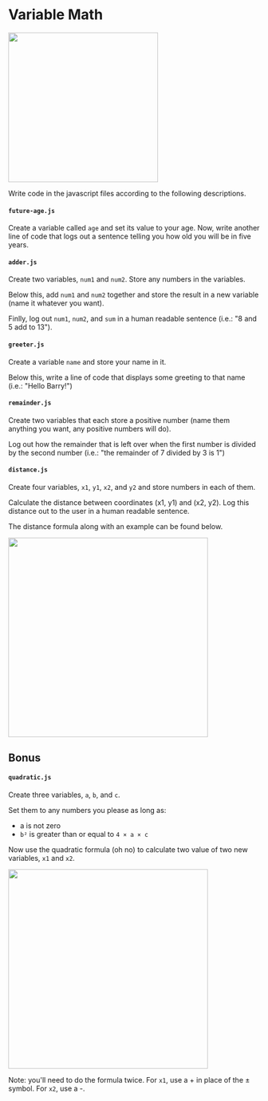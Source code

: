 # Variable Math

<img src="https://miro.medium.com/max/6000/1*L76A5gL6176UbMgn7q4Ybg.jpeg" width="300px" />

Write code in the javascript files according to the following descriptions.

#### `future-age.js`

Create a variable called `age` and set its value to your age. Now, write another line of code that logs out a sentence telling you how old you will be in five years.

#### `adder.js`

Create two variables, `num1` and `num2`. Store any numbers in the variables. 

Below this, add `num1` and `num2` together and store the result in a new variable (name it whatever you want).

Finlly, log out `num1`, `num2`, and `sum` in a human readable sentence (i.e.: "8 and 5 add to 13").

#### `greeter.js`

Create a variable `name` and store your name in it.

Below this, write a line of code that displays some greeting to that name (i.e.: "Hello Barry!")

#### `remainder.js`

Create two variables that each store a positive number (name them anything you want, any positive numbers will do).

Log out how the remainder that is left over when the first number is divided by the second number (i.e.: "the remainder of 7 divided by 3 is 1")

#### `distance.js`

Create four variables, `x1`, `y1`, `x2`, and `y2` and store numbers in each of them.

Calculate the distance between coordinates (x1, y1) and (x2, y2). Log this distance out to the user in a human readable sentence.

The distance formula along with an example can be found below.

<img src="https://cdn.tutors.com/assets/images/courses/math/geometry-help/tutors-how-to-use-the-distance-formula.jpg" width="400px"/>

## Bonus

#### `quadratic.js`

Create three variables, `a`, `b`, and `c`.

Set them to any numbers you please as long as:
* a is not zero
* `b²` is greater than or equal to `4 × a × c`

Now use the quadratic formula (oh no) to calculate two value of two new variables, `x1` and `x2`.

<img src="https://i.ytimg.com/vi/lhQKfuAVkm4/maxresdefault.jpg" width="400px" />

Note: you'll need to do the formula twice. For `x1`, use a + in place of the ± symbol. For `x2`, use a -.
